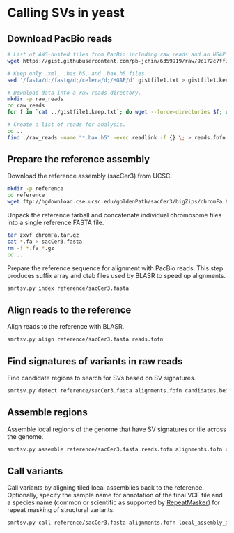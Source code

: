 # Calling SVs in yeast

## Download PacBio reads

```bash
# List of AWS-hosted files from PacBio including raw reads and an HGAP assembly.
wget https://gist.githubusercontent.com/pb-jchin/6359919/raw/9c172c7ff7cbc0193ce89e715215ce912f3f30e6/gistfile1.txt

# Keep only .xml, .bas.h5, and .bax.h5 files.
sed '/fasta/d;/fastq/d;/celera/d;/HGAP/d' gistfile1.txt > gistfile1.keep.txt

# Download data into a raw reads directory.
mkdir -p raw_reads
cd raw_reads
for f in `cat ../gistfile1.keep.txt`; do wget --force-directories $f; done

# Create a list of reads for analysis.
cd ..
find ./raw_reads -name "*.bax.h5" -exec readlink -f {} \; > reads.fofn
```

## Prepare the reference assembly

Download the reference assembly (sacCer3) from UCSC.

```bash
mkdir -p reference
cd reference
wget ftp://hgdownload.cse.ucsc.edu/goldenPath/sacCer3/bigZips/chromFa.tar.gz
```

Unpack the reference tarball and concatenate individual chromosome files into a
single reference FASTA file.

```bash
tar zxvf chromFa.tar.gz
cat *.fa > sacCer3.fasta
rm -f *.fa *.gz
cd ..
```

Prepare the reference sequence for alignment with PacBio reads. This step
produces suffix array and ctab files used by BLASR to speed up alignments.

```bash
smrtsv.py index reference/sacCer3.fasta
```

## Align reads to the reference

Align reads to the reference with BLASR.

```bash
smrtsv.py align reference/sacCer3.fasta reads.fofn
```

## Find signatures of variants in raw reads

Find candidate regions to search for SVs based on SV signatures.

```bash
smrtsv.py detect reference/sacCer3.fasta alignments.fofn candidates.bed
```

## Assemble regions

Assemble local regions of the genome that have SV signatures or tile across the
genome.

```bash
smrtsv.py assemble reference/sacCer3.fasta reads.fofn alignments.fofn candidates.bed local_assembly_alignments.bam
```

## Call variants

Call variants by aligning tiled local assemblies back to the
reference. Optionally, specify the sample name for annotation of the final VCF
file and a species name (common or scientific as supported by
[RepeatMasker](http://www.repeatmasker.org/)) for repeat masking of structural
variants.

```bash
smrtsv.py call reference/sacCer3.fasta alignments.fofn local_assembly_alignments.bam variants.vcf --sample UCSF_Yeast9464 --species yeast
```
